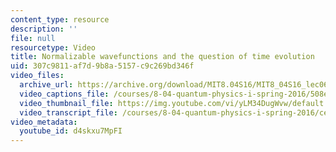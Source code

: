 ```yaml
---
content_type: resource
description: ''
file: null
resourcetype: Video
title: Normalizable wavefunctions and the question of time evolution
uid: 307c9811-af7d-9b8a-5157-c9c269bd346f
video_files:
  archive_url: https://archive.org/download/MIT8.04S16/MIT8_04S16_lec06_s1_300k.mp4
  video_captions_file: /courses/8-04-quantum-physics-i-spring-2016/508ef285660e5dd7bdfccb3f9bd5dbb7_d4skxu7MpFI.vtt
  video_thumbnail_file: https://img.youtube.com/vi/yLM34DugWvw/default.jpg
  video_transcript_file: /courses/8-04-quantum-physics-i-spring-2016/ceb707a47519f50a80034475bc7c2661_d4skxu7MpFI.pdf
video_metadata:
  youtube_id: d4skxu7MpFI
---
```

